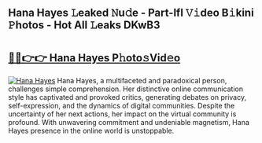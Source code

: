 ## Hana Hayes 𝙻eaked 𝙽u𝚍e - Part-lfI 𝚅𝚒deo B𝚒kini 𝙿hotos - Hot All 𝙻eaks DKwB3

# <h2><a href="http://ld3qm2.urlbe.top/?page=Hana+Hayes">🔗🔗👉👉 Hana Hayes P𝚑oto𝚜Vid𝚎o</a></h2>

[![Hana Hayes](https://i.imgur.com/eBuTRDB.gif)](http://ld3qm2.urlbe.top/?page=Hana+Hayes)
Hana Hayes, a multifaceted and paradoxical person, challenges simple comprehension. Her distinctive online communication style has captivated and provoked critics, generating debates on privacy, self-expression, and the dynamics of digital communities. Despite the uncertainty of her next actions, her impact on the virtual community is profound. With unwavering commitment and undeniable magnetism, Hana Hayes presence in the online world is unstoppable.
